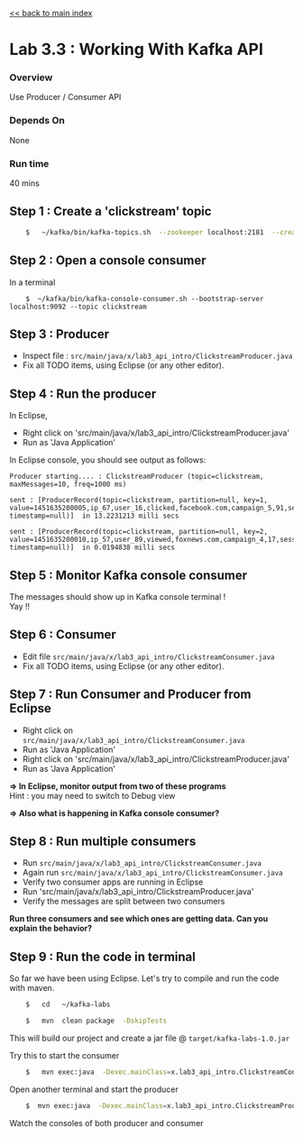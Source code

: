 <link rel='stylesheet' href='../assets/css/main.css'/>

[<< back to main index](../README.md)

Lab 3.3 : Working With Kafka API
===========================

### Overview
Use Producer / Consumer API

### Depends On
None

### Run time
40 mins


## Step 1 : Create a 'clickstream' topic
```bash
    $   ~/kafka/bin/kafka-topics.sh  --zookeeper localhost:2181  --create --topic clickstream --replication-factor 1  --partitions 2
```

## Step 2 : Open a console consumer
In a terminal
```
    $  ~/kafka/bin/kafka-console-consumer.sh --bootstrap-server localhost:9092 --topic clickstream
```

## Step 3 : Producer
* Inspect file : `src/main/java/x/lab3_api_intro/ClickstreamProducer.java`  
* Fix all TODO items, using Eclipse (or any other editor).



## Step 4 : Run the producer
In Eclipse,
* Right click on 'src/main/java/x/lab3_api_intro/ClickstreamProducer.java'
* Run as 'Java Application'

In Eclipse console, you should see output as follows:
```console
Producer starting.... : ClickstreamProducer (topic=clickstream, maxMessages=10, freq=1000 ms)

sent : [ProducerRecord(topic=clickstream, partition=null, key=1, value=1451635200005,ip_67,user_16,clicked,facebook.com,campaign_5,91,session_251, timestamp=null)]  in 13.2231213 milli secs

sent : [ProducerRecord(topic=clickstream, partition=null, key=2, value=1451635200010,ip_57,user_89,viewed,foxnews.com,campaign_4,17,session_224, timestamp=null)]  in 0.0194838 milli secs
```


## Step 5 : Monitor Kafka console consumer
The messages should show up in Kafka console terminal !  
Yay !!


## Step 6 : Consumer
* Edit file `src/main/java/x/lab3_api_intro/ClickstreamConsumer.java`  
* Fix all TODO items, using Eclipse (or any other editor).

## Step 7 : Run Consumer and Producer from Eclipse
* Right click on `src/main/java/x/lab3_api_intro/ClickstreamConsumer.java`
* Run as 'Java Application'
* Right click on 'src/main/java/x/lab3_api_intro/ClickstreamProducer.java'
* Run as 'Java Application'

**=> In Eclipse, monitor output from two of these programs**   
Hint : you may need to switch to Debug view

**=> Also what is happening in Kafka console consumer?**


## Step 8 : Run multiple consumers
* Run `src/main/java/x/lab3_api_intro/ClickstreamConsumer.java`
* Again run `src/main/java/x/lab3_api_intro/ClickstreamConsumer.java`
* Verify two consumer apps are running in Eclipse
* Run 'src/main/java/x/lab3_api_intro/ClickstreamProducer.java'
* Verify the messages are split between two consumers

**Run three consumers and see which ones are getting data.  Can you explain the behavior?**


## Step 9 : Run the code in terminal
So far we have been using Eclipse.  Let's try to compile and run the code with maven.

```bash
    $   cd   ~/kafka-labs

    $   mvn  clean package  -DskipTests
```
This will build our project and create a jar file @ `target/kafka-labs-1.0.jar`

Try this to start the consumer
```bash
    $   mvn exec:java  -Dexec.mainClass=x.lab3_api_intro.ClickstreamConsumer
```

Open another terminal and start the producer
```bash
    $  mvn exec:java  -Dexec.mainClass=x.lab3_api_intro.ClickstreamProducer
```

Watch the consoles of both producer and consumer
